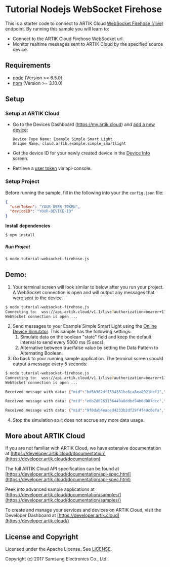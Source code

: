 # Tutorial Nodejs WebSocket Firehose

This is a starter code to connect to ARTIK Cloud [WebSocket Firehose (/live)](https://developer.artik.cloud/documentation/data-management/rest-and-websockets.html#firehose-websocket) endpoint.   By running this sample you will learn to:

- Connect to the ARTIK Cloud Firehose WebSocket url.
- Monitor realtime messages sent to ARTIK Cloud by the specified source device.

## Requirements

- [node](https://nodejs.org/en/download/)  (Version >= 6.5.0)
- [npm](https://www.npmjs.com/get-npm) (Version >= 3.10.0)

## Setup

### Setup at ARTIK Cloud

- Go to the Devices Dashboard (https://my.artik.cloud) and [add a new device](https://developer.artik.cloud/documentation/tools/web-tools.html#connecting-a-device):

  ```
  Device Type Name: Example Simple Smart Light
  Unique Name: cloud.artik.example.simple_smartlight
  ```

- Get the device ID for your newly created device in the [Device Info](https://developer.artik.cloud/documentation/tools/web-tools.html#managing-a-device-token) screen.

- Retrieve a [user token](https://developer.artik.cloud/documentation/tools/api-console.html#find-your-user-token) via api-console.   

### Setup Project

Before running the sample, fill in the following into your the `config.json` file:

```json
{
  "userToken": "YOUR-USER-TOKEN",
  "deviceID": "YOUR-DEVICE-ID"
}
```

**Install dependencies**

 ```bash
$ npm install
 ```

##### Run Project

```bash
$ node tutorial-websocket-firehose.js
```

## Demo:

1. Your terminal screen will look similar to below after you run your project.   A WebSocket connection is open and will output any messages that were sent to the device.

```bash
$ node tutorial-websocket-firehose.js 
Connecting to:  wss://api.artik.cloud/v1.1/live?authorization=bearer+115e12&sdids=ce111c31d
WebSocket connection is open ...
```

2. Send messages to your Example Simple Smart Light using the [Online Device Simulator](https://developer.artik.cloud/documentation/tools/web-tools.html#using-the-online-device-simulator).   This sample has the following settings:
   1. Simulate data on the boolean "state" field and keep the default interval to send every 5000 ms (5 secs).   
   2. Alternative between true/false value by setting the Data Pattern to Alternating Boolean.
3. Go back to your running sample application.   The terminal screen should output a message every 5 seconds:

```bash
$ node tutorial-websocket-firehose.js 
Connecting to:  wss://api.artik.cloud/v1.1/live?authorization=bearer+115e12&sdids=ce111c31d
WebSocket connection is open ...

Received message with data: {"mid":"bd5b362df7534331bc6ca8ea8921bef1","data":{"state":false},"ts":1498778380000,"boid":"dfef0b21074349f79aaf6081c7865e7d","sdtid":"dtd1d3e0934d9348b783166938c0380128","cts":1498778381652,"uid":"1abcdef131210","mv":1,"sdid":"ce111c31d"}

Received message with data: {"mid":"e6b2d0263136449a8ddbd94b0d007dcc","data":{"state":true},"ts":1498778385000,"boid":"dfef0b21074349f79aaf6081c7865e7d","sdtid":"dtd1d3e0934d9348b783166938c0380128","cts":1498778386263,"uid":"1abcdef131210","mv":1,"sdid":"ce111c31d"}

Received message with data: {"mid":"9f0dab4eaced4233b2df29f4f49c0efa","data":{"state":false},"ts":1498778390000,"boid":"dfef0b21074349f79aaf6081c7865e7d","sdtid":"dtd1d3e0934d9348b783166938c0380128","cts":1498778391630,"uid":"1abcdef131210","mv":1,"sdid":"ce111c31d"}
```

4. Stop the simulation so it does not accrue any more data usage.


## More about ARTIK Cloud

If you are not familiar with ARTIK Cloud, we have extensive documentation at [https://developer.artik.cloud/documentation](https://developer.artik.cloud/documentation)

The full ARTIK Cloud API specification can be found at [https://developer.artik.cloud/documentation/api-spec.html](https://developer.artik.cloud/documentation/api-spec.html)

Peek into advanced sample applications at [https://developer.artik.cloud/documentation/samples/](https://developer.artik.cloud/documentation/samples/)

To create and manage your services and devices on ARTIK Cloud, visit the Developer Dashboard at [https://developer.artik.cloud](https://developer.artik.cloud/)

## License and Copyright

Licensed under the Apache License. See [LICENSE](./LICENSE).

Copyright (c) 2017 Samsung Electronics Co., Ltd.

